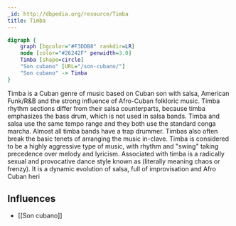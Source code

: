```yaml
---
_id: http://dbpedia.org/resource/Timba
title: Timba
---
```


```dot
digraph {
	graph [bgcolor="#F3DDB8" rankdir=LR]
	node [color="#26242F" penwidth=3.0]
	Timba [shape=circle]
	"Son cubano" [URL="/son-cubano/"]
	"Son cubano" -> Timba
}
```

Timba is a Cuban genre of music based on Cuban son with salsa, American Funk/R&B and the strong influence of Afro-Cuban folkloric music. Timba rhythm sections differ from their salsa counterparts, because timba emphasizes the bass drum, which is not used in salsa bands. Timba and salsa use the same tempo range and they both use the standard conga marcha. Almost all timba bands have a trap drummer. Timbas also often break the basic tenets of arranging the music in-clave. Timba is considered to be a highly aggressive type of music, with rhythm and "swing" taking precedence over melody and lyricism. Associated with timba is a radically sexual and provocative dance style known as (literally meaning chaos or frenzy). It is a dynamic evolution of salsa, full of improvisation and Afro Cuban heri

## Influences

- [[Son cubano]]
